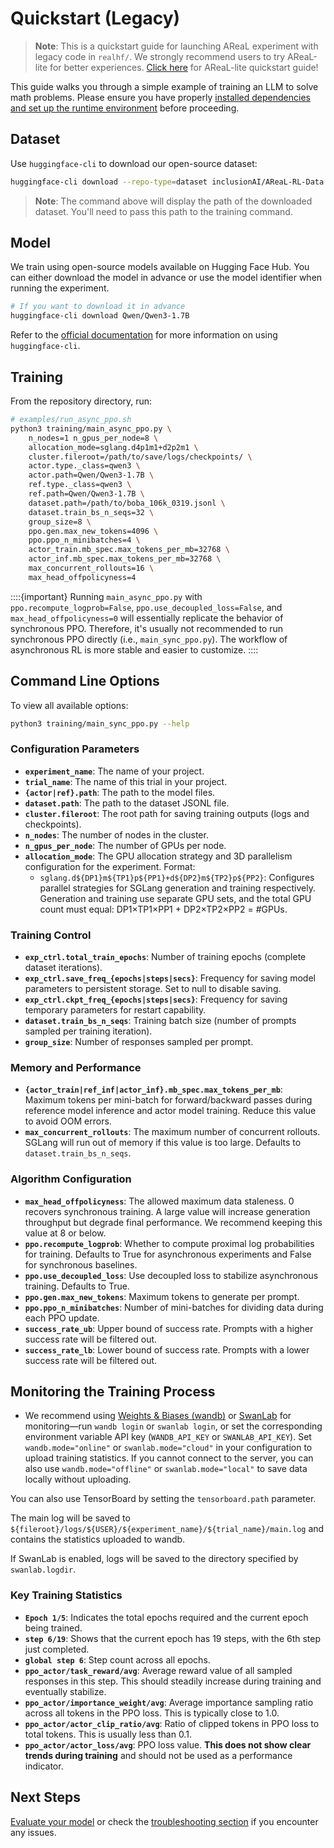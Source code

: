 # Quickstart (Legacy)

> **Note**: This is a quickstart guide for launching AReaL experiment with legacy code
> in `realhf/`. We strongly recommend users to try AReaL-lite for better experiences.
> [Click here](quickstart.md) for AReaL-lite quickstart guide!

This guide walks you through a simple example of training an LLM to solve math problems.
Please ensure you have properly
[installed dependencies and set up the runtime environment](installation.md) before
proceeding.

## Dataset

Use `huggingface-cli` to download our open-source dataset:

```bash
huggingface-cli download --repo-type=dataset inclusionAI/AReaL-RL-Data
```

> **Note**: The command above will display the path of the downloaded dataset. You'll
> need to pass this path to the training command.

## Model

We train using open-source models available on Hugging Face Hub. You can either download
the model in advance or use the model identifier when running the experiment.

```bash
# If you want to download it in advance
huggingface-cli download Qwen/Qwen3-1.7B
```

Refer to the
[official documentation](https://huggingface.co/docs/huggingface_hub/guides/cli) for
more information on using `huggingface-cli`.

## Training

From the repository directory, run:

```bash
# examples/run_async_ppo.sh
python3 training/main_async_ppo.py \
    n_nodes=1 n_gpus_per_node=8 \
    allocation_mode=sglang.d4p1m1+d2p2m1 \
    cluster.fileroot=/path/to/save/logs/checkpoints/ \
    actor.type._class=qwen3 \
    actor.path=Qwen/Qwen3-1.7B \
    ref.type._class=qwen3 \
    ref.path=Qwen/Qwen3-1.7B \
    dataset.path=/path/to/boba_106k_0319.jsonl \
    dataset.train_bs_n_seqs=32 \
    group_size=8 \
    ppo.gen.max_new_tokens=4096 \
    ppo.ppo_n_minibatches=4 \
    actor_train.mb_spec.max_tokens_per_mb=32768 \
    actor_inf.mb_spec.max_tokens_per_mb=32768 \
    max_concurrent_rollouts=16 \
    max_head_offpolicyness=4
```

::::{important} Running `main_async_ppo.py` with `ppo.recompute_logprob=False`,
`ppo.use_decoupled_loss=False`, and `max_head_offpolicyness=0` will essentially
replicate the behavior of synchronous PPO. Therefore, it's usually not recommended to
run synchronous PPO directly (i.e., `main_sync_ppo.py`). The workflow of asynchronous RL
is more stable and easier to customize. ::::

## Command Line Options

To view all available options:

```bash
python3 training/main_sync_ppo.py --help
```

### Configuration Parameters

- **`experiment_name`**: The name of your project.
- **`trial_name`**: The name of this trial in your project.
- **`{actor|ref}.path`**: The path to the model files.
- **`dataset.path`**: The path to the dataset JSONL file.
- **`cluster.fileroot`**: The root path for saving training outputs (logs and
  checkpoints).
- **`n_nodes`**: The number of nodes in the cluster.
- **`n_gpus_per_node`**: The number of GPUs per node.
- **`allocation_mode`**: The GPU allocation strategy and 3D parallelism configuration
  for the experiment. Format:
  - `sglang.d${DP1}m${TP1}p${PP1}+d${DP2}m${TP2}p${PP2}`: Configures parallel strategies
    for SGLang generation and training respectively. Generation and training use
    separate GPU sets, and the total GPU count must equal: DP1×TP1×PP1 + DP2×TP2×PP2 =
    #GPUs.

### Training Control

- **`exp_ctrl.total_train_epochs`**: Number of training epochs (complete dataset
  iterations).
- **`exp_ctrl.save_freq_{epochs|steps|secs}`**: Frequency for saving model parameters to
  persistent storage. Set to null to disable saving.
- **`exp_ctrl.ckpt_freq_{epochs|steps|secs}`**: Frequency for saving temporary
  parameters for restart capability.
- **`dataset.train_bs_n_seqs`**: Training batch size (number of prompts sampled per
  training iteration).
- **`group_size`**: Number of responses sampled per prompt.

### Memory and Performance

- **`{actor_train|ref_inf|actor_inf}.mb_spec.max_tokens_per_mb`**: Maximum tokens per
  mini-batch for forward/backward passes during reference model inference and actor
  model training. Reduce this value to avoid OOM errors.
- **`max_concurrent_rollouts`**: The maximum number of concurrent rollouts. SGLang will
  run out of memory if this value is too large. Defaults to `dataset.train_bs_n_seqs`.

### Algorithm Configuration

- **`max_head_offpolicyness`**: The allowed maximum data staleness. 0 recovers
  synchronous training. A large value will increase generation throughput but degrade
  final performance. We recommend keeping this value at 8 or below.
- **`ppo.recompute_logprob`**: Whether to compute proximal log probabilities for
  training. Defaults to True for asynchronous experiments and False for synchronous
  baselines.
- **`ppo.use_decoupled_loss`**: Use decoupled loss to stabilize asynchronous training.
  Defaults to True.
- **`ppo.gen.max_new_tokens`**: Maximum tokens to generate per prompt.
- **`ppo.ppo_n_minibatches`**: Number of mini-batches for dividing data during each PPO
  update.
- **`success_rate_ub`**: Upper bound of success rate. Prompts with a higher success rate
  will be filtered out.
- **`success_rate_lb`**: Lower bound of success rate. Prompts with a lower success rate
  will be filtered out.

## Monitoring the Training Process

- We recommend using [Weights & Biases (wandb)](https://github.com/wandb/wandb) or
  [SwanLab](https://github.com/SwanHubX/SwanLab) for monitoring—run `wandb login` or
  `swanlab login`, or set the corresponding environment variable API key
  (`WANDB_API_KEY` or `SWANLAB_API_KEY`). Set `wandb.mode="online"` or
  `swanlab.mode="cloud"` in your configuration to upload training statistics. If you
  cannot connect to the server, you can also use `wandb.mode="offline"` or
  `swanlab.mode="local"` to save data locally without uploading.

You can also use TensorBoard by setting the `tensorboard.path` parameter.

The main log will be saved to
`${fileroot}/logs/${USER}/${experiment_name}/${trial_name}/main.log` and contains the
statistics uploaded to wandb.

If SwanLab is enabled, logs will be saved to the directory specified by
`swanlab.logdir`.

### Key Training Statistics

- **`Epoch 1/5`**: Indicates the total epochs required and the current epoch being
  trained.
- **`step 6/19`**: Shows that the current epoch has 19 steps, with the 6th step just
  completed.
- **`global step 6`**: Step count across all epochs.
- **`ppo_actor/task_reward/avg`**: Average reward value of all sampled responses in this
  step. This should steadily increase during training and eventually stabilize.
- **`ppo_actor/importance_weight/avg`**: Average importance sampling ratio across all
  tokens in the PPO loss. This is typically close to 1.0.
- **`ppo_actor/actor_clip_ratio/avg`**: Ratio of clipped tokens in PPO loss to total
  tokens. This is usually less than 0.1.
- **`ppo_actor/actor_loss/avg`**: PPO loss value. **This does not show clear trends
  during training** and should not be used as a performance indicator.

## Next Steps

[Evaluate your model](eval.md) or check the
[troubleshooting section](troubleshooting.md) if you encounter any issues.
